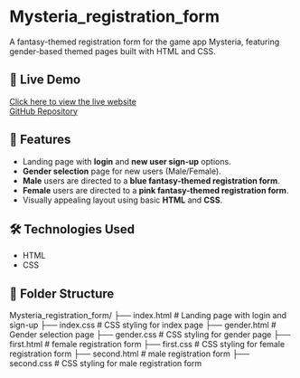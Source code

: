 # Mysteria_registration_form
A fantasy-themed registration form for the game app Mysteria, featuring gender-based themed pages built with HTML and CSS.

## 🔗 Live Demo
[Click here to view the live website](https://yourusername.github.io/mysteria-registration)  
[GitHub Repository](https://github.com/Likhita-nanda/Mysteria_registration_form)

## 📝 Features
- Landing page with **login** and **new user sign-up** options.
- **Gender selection** page for new users (Male/Female).
- **Male** users are directed to a **blue fantasy-themed registration form**.
- **Female** users are directed to a **pink fantasy-themed registration form**.
- Visually appealing layout using basic **HTML** and **CSS**.

## 🛠️ Technologies Used
- HTML
- CSS

## 📁 Folder Structure

Mysteria_registration_form/
├── index.html # Landing page with login and sign-up
├── index.css # CSS styling for index page
├── gender.html # Gender selection page
├── gender.css # CSS styling for gender page
├── first.html # female registration form
├── first.css # CSS styling for female registration form
├── second.html # male registration form
├── second.css # CSS styling for male registration form
